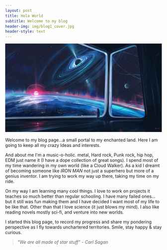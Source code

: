 ```yaml
---
layout: post
title: Hola World
subtitle: Welcome to my blog
header-img: img/blog1_cover.jpg
header-style: text
---
```


![blog1 image](/img/blog1_cover.jpg)

Welcome to my blog page…a small portal to my enchanted land. Here I am going to keep all my crazy Ideas and interests.     

And about me I'm a music-o-holic. metal, Hard rock, Punk rock, hip hop, EDM just name it (I have a dope collection of great songs). I spend most of my time wandering in my own world (like a Cloud Walker). As a kid I dreamt of becoming someone like *IRON MAN* not just a superhero but more of a genius inventor. I am trying to work my way up there, taking my time on my ride.

 On my way I am learning many cool things. I love to work on projects it teaches so much better than regular schooling. I have many failed ones… but it still was fun making them and I have decided I want most of my life to be like that. Other than that I love science (it just blows my mind). I also like reading novels mostly sci-fi, and venture into new worlds.

 I started this blog page, to record my progress and share my pondering perspective as I fly towards unchartered territories. Smile, stay happy & stay curious.
   
 >*“We are all made of star stuff” - Carl Sagan*
